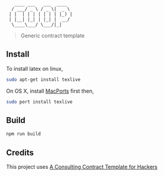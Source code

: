 ```
   ____ ___   ___  ____  
  / ___/ _ \ / _ \|  _ \
 | |  | | | | | | | |_) |
 | |__| |_| | |_| |  __/
  \____\___/ \___/|_|    

```
> Generic contract template


## Install

To install latex on linux,

```bash
sudo apt-get install texlive
```

On OS X, install [MacPorts](http://www.macports.org/) first then,

```bash
sudo port install texlive
```


## Build

``` bash
npm run build
```


## Credits

This project uses [A Consulting Contract Template for Hackers](https://github.com/shimon/consulting-contract-template)
